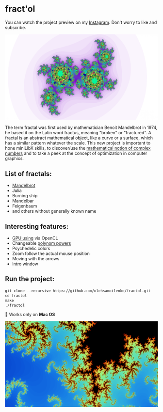 fract'ol
=====

You can watch the project preview on my [Instagram](https://www.instagram.com/p/Bm5x8_hnaCk/).
Don't worry to like and subscribe.

![Picture](https://github.com/olehsamoilenko/resources/blob/master/fractol/julia.png)

The term fractal was first used by mathematician Benoit Mandelbrot in 1974,
he based it on the Latin word fractus, meaning "broken" or "fractured".
A fractal is an abstract mathematical object, like a curve or a surface, which has a similar
pattern whatever the scale.
This new project is important to hone miniLibX skills, to 
discover/use the [mathematical notion of complex numbers](https://www.youtube.com/watch?v=0YaYmyfy9Z4) and to take a peek at the
concept of optimization in computer graphics.

List of fractals:
-----
* [Mandelbrot](https://fr.wikipedia.org/wiki/Ensemble_de_Mandelbrot)
* Julia
* Burning ship
* Mandelbar
* Feigenbaum
* and others without generally known name

Interesting features:
-----
* [GPU using](https://habr.com/post/73526/) via OpenCL
* Changeable [polynom powers](https://softologyblog.wordpress.com/2017/02/24/the-burning-ship-fractal/)
* Psychedelic colors
* Zoom follow the actual mouse position
* Moving with the arrows
* Intro window

Run the project:
-----
```
git clone --recursive https://github.com/olehsamoilenko/fractol.git
cd fractol
make
./fractol
```
:green_apple: Works only on **Mac OS**

![Picture](https://github.com/olehsamoilenko/resources/blob/master/fractol/mandelbrot.png)
